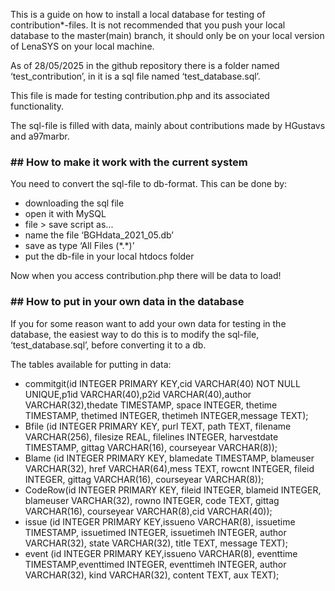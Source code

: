 This is a guide on how to install a local database for testing of contribution\*-files. It is not recommended that you push your local database to the master(main) branch, it should only be on your local version of LenaSYS on your local machine.

As of 28/05/2025 in the github repository there is a folder named ‘test\_contribution’, in it is a sql file named ‘test\_database.sql’.

This file is made for testing contribution.php and its associated functionality.

The sql-file is filled with data, mainly about contributions made by HGustavs and a97marbr.

### **\#\# How to make it work with the current system** 

You need to convert the sql-file to db-format. This can be done by:

- downloading the sql file  
- open it with MySQL  
- file \> save script as...  
- name the file ‘BGHdata\_2021\_05.db’  
- save as type ‘All Files (\*.\*)’  
- put the db-file in your local htdocs folder

Now when you access contribution.php there will be data to load\!

### **\#\# How to put in your own data in the database**

If you for some reason want to add your own data for testing in the database, the easiest way to do this is to modify the sql-file, ‘test\_database.sql’, before converting it to a db.

The tables available for putting in data:

- commitgit(id INTEGER PRIMARY KEY,cid VARCHAR(40) NOT NULL UNIQUE,p1id VARCHAR(40),p2id VARCHAR(40),author VARCHAR(32),thedate TIMESTAMP, space INTEGER, thetime TIMESTAMP, thetimed INTEGER, thetimeh INTEGER,message TEXT);  
- Bfile (id INTEGER PRIMARY KEY, purl TEXT, path TEXT, filename VARCHAR(256), filesize REAL, filelines INTEGER, harvestdate TIMESTAMP, gittag VARCHAR(16), courseyear VARCHAR(8));  
- Blame (id INTEGER PRIMARY KEY, blamedate TIMESTAMP, blameuser VARCHAR(32), href VARCHAR(64),mess TEXT, rowcnt INTEGER, fileid INTEGER, gittag VARCHAR(16), courseyear VARCHAR(8));  
- CodeRow(id INTEGER PRIMARY KEY, fileid INTEGER, blameid INTEGER, blameuser VARCHAR(32), rowno INTEGER, code TEXT, gittag VARCHAR(16), courseyear VARCHAR(8),cid VARCHAR(40));  
- issue (id INTEGER PRIMARY KEY,issueno VARCHAR(8), issuetime TIMESTAMP, issuetimed INTEGER, issuetimeh INTEGER, author VARCHAR(32), state VARCHAR(32), title TEXT, message TEXT);  
- event (id INTEGER PRIMARY KEY,issueno VARCHAR(8), eventtime TIMESTAMP,eventtimed INTEGER, eventtimeh INTEGER, author VARCHAR(32), kind VARCHAR(32), content TEXT, aux TEXT);
